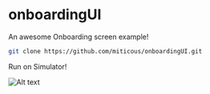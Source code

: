 # onboardingUI

An awesome Onboarding screen example!

```bash
git clone https://github.com/miticous/onboardingUI.git
```

Run on Simulator!


![Alt text](Onboarding/Resources/Images/demo.gif?raw=true "Title")
